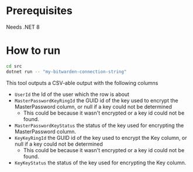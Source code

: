 # Prerequisites

Needs .NET 8

# How to run

  ```bash
  cd src
  dotnet run -- "my-bitwarden-connection-string"
  ```

This tool outputs a CSV-able output with the following columns

- `UserId` the Id of the user which the row is about
- `MasterPasswordKeyRingId` the GUID id of the key used to encrypt the MasterPassword column, or null if a key could not be determined
  - This could be because it wasn't encrypted or a key id could not be found.
- `MasterPasswordKeyStatus` the status of the key used for encrypting the MasterPassword column.
- `KeyKeyRingId` the GUID id of the key used to encrypt the Key column, or null if a key could not be determined
  - This could be because it wasn't encrypted or a key id could not be found.
- `KeyKeyStatus` the status of the key used for encrypting the Key column.
